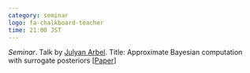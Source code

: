 ```yaml
---
category: seminar
logo: fa-chalkboard-teacher
time: 21:00 JST
---
```


*Seminar*. Talk by [Julyan Arbel](https://www.julyanarbel.com/). Title: Approximate Bayesian computation with surrogate posteriors [[Paper](https://hal.archives-ouvertes.fr/hal-03139256)]
